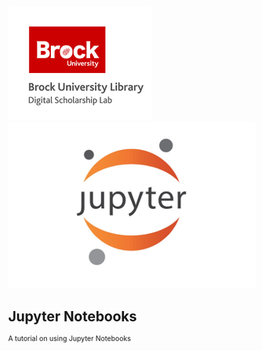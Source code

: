 ![DSL Logo][dsllogo]  ![Jupyter Logo][jupyterlogo]


# Jupyter Notebooks
A tutorial on using Jupyter Notebooks







[dsllogo]: dsl_logo.png
[jupyterlogo]: Jupyter_logo.jpg
